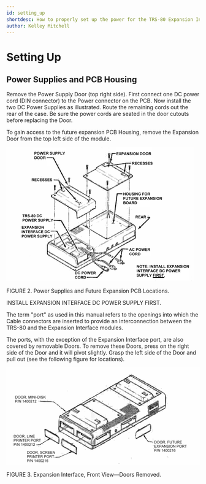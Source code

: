 ```yaml
---
id: setting_up
shortdesc: How to properly set up the power for the TRS-80 Expansion Interface.
author: Kelley Mitchell
---
```


# Setting Up

## Power Supplies and PCB Housing 

Remove the Power Supply Door (top right side). First connect one DC power cord (DIN connector) to the Power connector on the PCB. Now install the two DC Power Supplies as illustrated. Route the remaining cords out the rear of the case. Be sure the power cords are seated in the door cutouts before replacing the Door.

To gain access to the future expansion PCB Housing, remove the Expansion Door from the top left side of the module.

![Image](images/future_expansion_locations.png)

FIGURE 2. Power Supplies and Future Expansion PCB Locations.

<div data-class="note"><p>INSTALL EXPANSION INTERFACE DC POWER SUPPLY FIRST.</p></div> 

<div data-class="note"><p>The term "port" as used in this manual refers to the openings into which the Cable connectors are inserted to provide an interconnection between the TRS-80 and the Expansion Interface modules.</p></div> 

The ports, with the exception of the Expansion Interface port, are also covered by removable Doors. To remove these Doors, press on the right side of the Door and it will pivot slightly. Grasp the left side of the Door and pull out (see the following figure for locations).

![Image](images/expansion_with_doors_removed.png)

FIGURE 3. Expansion Interface, Front View—Doors Removed. 
